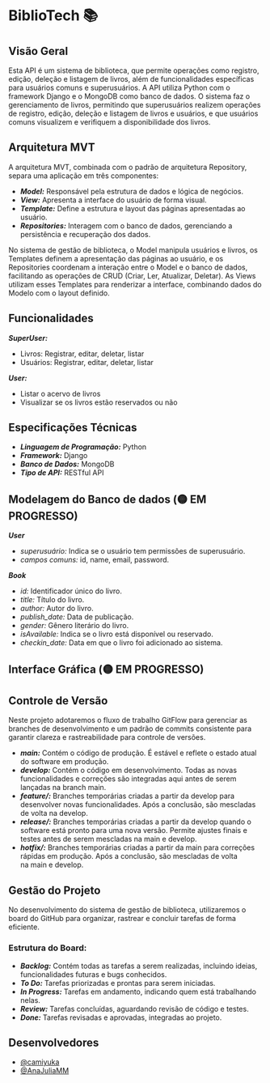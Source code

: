 # BiblioTech 📚


## Visão Geral 
Esta API é um sistema de biblioteca, que permite operações como registro, edição, deleção e listagem de livros, além de funcionalidades específicas para usuários comuns e superusuários. A API utiliza Python com o framework Django e o MongoDB como banco de dados. O sistema faz o gerenciamento de livros, permitindo que superusuários realizem operações de registro, edição, deleção e listagem de livros e usuários, e que usuários comuns visualizem e verifiquem a disponibilidade dos livros.


## Arquitetura MVT
A arquitetura MVT, combinada com o padrão de arquitetura Repository, separa uma aplicação em três componentes:

- ***Model:*** Responsável pela estrutura de dados e lógica de negócios.
- ***View:*** Apresenta a interface do usuário de forma visual.
- ***Template:*** Define a estrutura e layout das páginas apresentadas ao usuário.
- ***Repositories:*** Interagem com o banco de dados, gerenciando a persistência e recuperação dos dados.

No sistema de gestão de biblioteca, o Model manipula usuários e livros, os Templates definem a apresentação das páginas ao usuário, e os Repositories coordenam a interação entre o Model e o banco de dados, facilitando as operações de CRUD (Criar, Ler, Atualizar, Deletar). As Views utilizam esses Templates para renderizar a interface, combinando dados do Modelo com o layout definido.

## Funcionalidades
***SuperUser:***
- Livros: Registrar, editar, deletar, listar
- Usuários: Registrar, editar, deletar, listar

***User:***
- Listar o acervo de livros
- Visualizar se os livros estão reservados ou não


## Especificações Técnicas
- ***Linguagem de Programação:*** Python
- ***Framework:*** Django
- ***Banco de Dados:*** MongoDB
- ***Tipo de API:*** RESTful API


## Modelagem do Banco de dados (🟡 EM PROGRESSO)
***User***
- *superusuário:* Indica se o usuário tem permissões de superusuário.
- *campos comuns:* id, name, email, password.

***Book***
- *id:* Identificador único do livro.
- *title:* Título do livro.
- *author:* Autor do livro.
- *publish_date:* Data de publicação.
- *gender:* Gênero literário do livro.
- *isAvailable:* Indica se o livro está disponível ou reservado.
- *checkin_date:* Data em que o livro foi adicionado ao sistema.


## Interface Gráfica (🟡 EM PROGRESSO)

## Controle de Versão
Neste projeto adotaremos o fluxo de trabalho GitFlow para gerenciar as branches de desenvolvimento e um padrão de commits consistente para garantir clareza e rastreabilidade para controle de versões.
- ***main:*** Contém o código de produção. É estável e reflete o estado atual do software em produção.
- ***develop:*** Contém o código em desenvolvimento. Todas as novas funcionalidades e correções são integradas aqui antes de serem lançadas na branch main.
- ***feature/:*** Branches temporárias criadas a partir da develop para desenvolver novas funcionalidades. Após a conclusão, são mescladas de volta na develop.
- ***release/:*** Branches temporárias criadas a partir da develop quando o software está pronto para uma nova versão. Permite ajustes finais e testes antes de serem mescladas na main e develop.
- ***hotfix/:*** Branches temporárias criadas a partir da main para correções rápidas em produção. Após a conclusão, são mescladas de volta na main e develop.

## Gestão do Projeto
No desenvolvimento do sistema de gestão de biblioteca, utilizaremos o board do GitHub para organizar, rastrear e concluir tarefas de forma eficiente.

### Estrutura do Board:

- ***Backlog:*** Contém todas as tarefas a serem realizadas, incluindo ideias, funcionalidades futuras e bugs conhecidos.
- ***To Do:*** Tarefas priorizadas e prontas para serem iniciadas.
- ***In Progress:*** Tarefas em andamento, indicando quem está trabalhando nelas.
- ***Review:*** Tarefas concluídas, aguardando revisão de código e testes.
- ***Done:*** Tarefas revisadas e aprovadas, integradas ao projeto.

## Desenvolvedores
- [@camiyuka](https://github.com/camiyuka)
- [@AnaJuliaMM](https://github.com/AnaJuliaMM)
